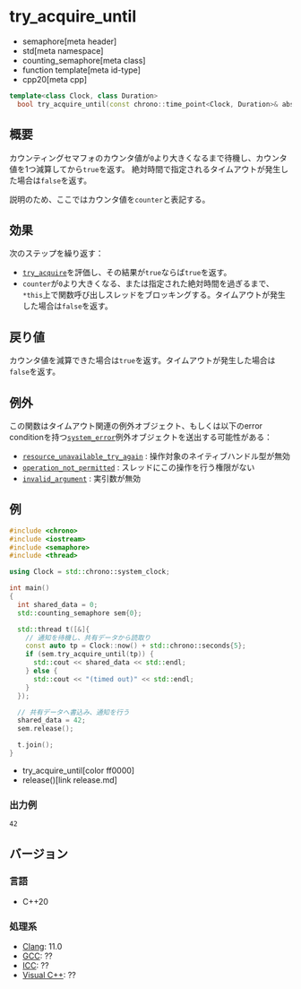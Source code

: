# try_acquire_until
* semaphore[meta header]
* std[meta namespace]
* counting_semaphore[meta class]
* function template[meta id-type]
* cpp20[meta cpp]

```cpp
template<class Clock, class Duration>
  bool try_acquire_until(const chrono::time_point<Clock, Duration>& abs_time);
```

## 概要
カウンティングセマフォのカウンタ値が`0`より大きくなるまで待機し、カウンタ値を1つ減算してから`true`を返す。
絶対時間で指定されるタイムアウトが発生した場合は`false`を返す。

説明のため、ここではカウンタ値を`counter`と表記する。


## 効果
次のステップを繰り返す：

- [`try_acquire`](try_acquire.md)を評価し、その結果が`true`ならば`true`を返す。
- `counter`が`0`より大きくなる、または指定された絶対時間を過ぎるまで、`*this`上で関数呼び出しスレッドをブロッキングする。タイムアウトが発生した場合は`false`を返す。


## 戻り値
カウンタ値を減算できた場合は`true`を返す。タイムアウトが発生した場合は`false`を返す。


## 例外
この関数はタイムアウト関連の例外オブジェクト、もしくは以下のerror conditionを持つ[`system_error`](/reference/system_error/system_error.md)例外オブジェクトを送出する可能性がある：

- [`resource_unavailable_try_again`](/reference/system_error/errc.md) : 操作対象のネイティブハンドル型が無効
- [`operation_not_permitted`](/reference/system_error/errc.md) : スレッドにこの操作を行う権限がない
- [`invalid_argument`](/reference/system_error/errc.md) : 実引数が無効


## 例
```cpp example
#include <chrono>
#include <iostream>
#include <semaphore>
#include <thread>

using Clock = std::chrono::system_clock;

int main()
{
  int shared_data = 0;
  std::counting_semaphore sem{0};

  std::thread t([&]{
    // 通知を待機し、共有データから読取り
    const auto tp = Clock::now() + std::chrono::seconds{5};
    if (sem.try_acquire_until(tp)) {
      std::cout << shared_data << std::endl;
    } else {
      std::cout << "(timed out)" << std::endl;
    }
  });

  // 共有データへ書込み、通知を行う
  shared_data = 42;
  sem.release();

  t.join();
}
```
* try_acquire_until[color ff0000]
* release()[link release.md]

### 出力例
```
42
```


## バージョン
### 言語
- C++20

### 処理系
- [Clang](/implementation.md#clang): 11.0
- [GCC](/implementation.md#gcc): ??
- [ICC](/implementation.md#icc): ??
- [Visual C++](/implementation.md#visual_cpp): ??
